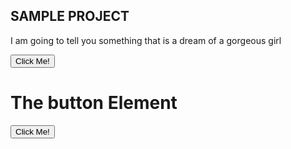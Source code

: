<html><head><h2>SAMPLE PROJECT</h2>
</head> 

<body> <p>
I am going to tell you something that is a dream of 
a gorgeous girl</p>
<button type="button">Click Me!</button>
</body>
</html>

<!DOCTYPE html>
<html>
<body>

<h1>The button Element</h1>

<button type="button" onclick="alert('Hello world!')">Click Me!</button>
 
</body>
</html>
